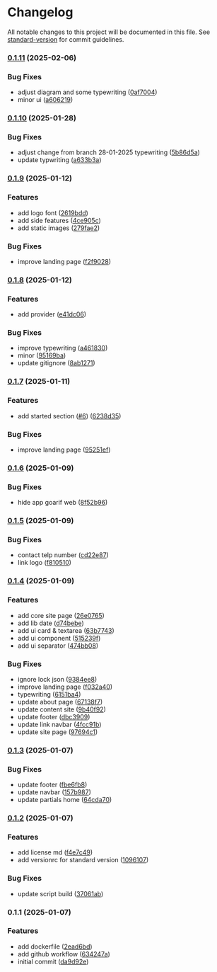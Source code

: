# Changelog

All notable changes to this project will be documented in this file. See [standard-version](https://github.com/conventional-changelog/standard-version) for commit guidelines.

### [0.1.11](https://github.com/gariftech/goarif-profile/compare/v0.1.10...v0.1.11) (2025-02-06)


### Bug Fixes

* adjust diagram and some typewriting ([0af7004](https://github.com/gariftech/goarif-profile/commit/0af70045f79d93bb4db9a45478f700bb6078e784))
* minor ui ([a606219](https://github.com/gariftech/goarif-profile/commit/a60621978ed2be8d9c619c132f48f3f575e42c6a))

### [0.1.10](https://github.com/gariftech/goarif-profile/compare/v0.1.9...v0.1.10) (2025-01-28)


### Bug Fixes

* adjust change from branch 28-01-2025 typewriting ([5b86d5a](https://github.com/gariftech/goarif-profile/commit/5b86d5a00ccbc2ddbfed7c68a73de5b3aa04518c))
* update typwriting ([a633b3a](https://github.com/gariftech/goarif-profile/commit/a633b3aae0388e873ebd2d4c57e8622a3bc45b4a))

### [0.1.9](https://github.com/gariftech/goarif-profile/compare/v0.1.8...v0.1.9) (2025-01-12)


### Features

* add logo font ([2619bdd](https://github.com/gariftech/goarif-profile/commit/2619bdd961ecf8720dc83a6ef74e810c63c54a13))
* add side features ([4ce905c](https://github.com/gariftech/goarif-profile/commit/4ce905ca1da7dd98aedc018c6029b1f1cc80624f))
* add static images ([279fae2](https://github.com/gariftech/goarif-profile/commit/279fae2d5a4bbc8744c56da2af85064fc9528794))


### Bug Fixes

* improve landing page ([f2f9028](https://github.com/gariftech/goarif-profile/commit/f2f902896796a9c6e5c094aa402c1b888f3c5367))

### [0.1.8](https://github.com/gariftech/goarif-profile/compare/v0.1.7...v0.1.8) (2025-01-12)


### Features

* add provider ([e41dc06](https://github.com/gariftech/goarif-profile/commit/e41dc064e57895b9a9875172213a66a885bf7962))


### Bug Fixes

* improve typewriting ([a461830](https://github.com/gariftech/goarif-profile/commit/a461830cc4cfe6757407865dd107ab05f8a1f671))
* minor ([95169ba](https://github.com/gariftech/goarif-profile/commit/95169ba3bf819537d81fd4baefd8bac1f338d9ce))
* update gitignore ([8ab1271](https://github.com/gariftech/goarif-profile/commit/8ab127143ac72494f9fc8c3769aea2034b4addd3))

### [0.1.7](https://github.com/gariftech/goarif-profile/compare/v0.1.6...v0.1.7) (2025-01-11)


### Features

* add started section ([#6](https://github-goarif/gariftech/goarif-profile/issues/6)) ([6238d35](https://github.com/gariftech/goarif-profile/commit/6238d3573e5a17053c65b8c525b2d0bad20575b2))


### Bug Fixes

* improve landing page ([95251ef](https://github.com/gariftech/goarif-profile/commit/95251ef6e8af69fb9d93c73b3cb097cd727e1db2))

### [0.1.6](https://github.com/gariftech/goarif-profile/compare/v0.1.5...v0.1.6) (2025-01-09)


### Bug Fixes

* hide app goarif web ([8f52b96](https://github.com/gariftech/goarif-profile/commit/8f52b96bd5e1a7dde440ae28a1d158124f22822b))

### [0.1.5](https://github.com/gariftech/goarif-profile/compare/v0.1.4...v0.1.5) (2025-01-09)


### Bug Fixes

* contact telp number ([cd22e87](https://github.com/gariftech/goarif-profile/commit/cd22e870cf6a16dc36eaf3e9273f5500a5935149))
* link logo ([f810510](https://github.com/gariftech/goarif-profile/commit/f8105104f08b08ecd14bf1e9ca78405e0285ec4c))

### [0.1.4](https://github.com/gariftech/goarif-profile/compare/v0.1.3...v0.1.4) (2025-01-09)


### Features

* add core site page ([26e0765](https://github.com/gariftech/goarif-profile/commit/26e0765be8c01a49c4e9ca4160165811789b36af))
* add lib date ([d74bebe](https://github.com/gariftech/goarif-profile/commit/d74bebec5768f8938eec32079c91ef98d38554ca))
* add ui card & textarea ([63b7743](https://github.com/gariftech/goarif-profile/commit/63b77438d0a742cd55e7b512219419475a965221))
* add ui component ([515239f](https://github.com/gariftech/goarif-profile/commit/515239fa018499d19d9c81c0318e60cd345064f4))
* add ui separator ([474bb08](https://github.com/gariftech/goarif-profile/commit/474bb08c868beec1eb1adf59de94bb1da7827c1c))


### Bug Fixes

* ignore lock json ([9384ee8](https://github.com/gariftech/goarif-profile/commit/9384ee8d47452128f59a41e1e872bdbb19c1a622))
* improve landing page ([f032a40](https://github.com/gariftech/goarif-profile/commit/f032a403191e13781c0518a8827dc2e7eee4a7e3))
* typewriting ([6151ba4](https://github.com/gariftech/goarif-profile/commit/6151ba44c2499dbe1b0625e4d99f1ac6133eb2f1))
* update about page ([67138f7](https://github.com/gariftech/goarif-profile/commit/67138f7d65c6ab8fbc9dc8ddb63e68df7e5f894c))
* update content site ([9b40f92](https://github.com/gariftech/goarif-profile/commit/9b40f92d94729a880858f797f8a75b65f35716f8))
* update footer ([dbc3909](https://github.com/gariftech/goarif-profile/commit/dbc3909158cf2ba70409bfaa3f5fe30f40a4a5bd))
* update link navbar ([4fcc91b](https://github.com/gariftech/goarif-profile/commit/4fcc91b873aac64b5380062cf778da878bb6d8cb))
* update site page ([97694c1](https://github.com/gariftech/goarif-profile/commit/97694c132cba92ad6a47e6ae9a2fc6e1d522ea23))

### [0.1.3](https://github.com/gariftech/goarif-profile/compare/v0.1.2...v0.1.3) (2025-01-07)


### Bug Fixes

* update footer ([fbe6fb8](https://github.com/gariftech/goarif-profile/commit/fbe6fb8780b04b2068efb8976b632bb1ea0cd8cf))
* update navbar ([157b987](https://github.com/gariftech/goarif-profile/commit/157b987af5c4376e12255a6b05761a68df0a9826))
* update partials home ([64cda70](https://github.com/gariftech/goarif-profile/commit/64cda7053f091d96d0faf76a70ed4384dcced500))

### [0.1.2](https://github.com/gariftech/goarif-profile/compare/v0.1.1...v0.1.2) (2025-01-07)


### Features

* add license md ([f4e7c49](https://github.com/gariftech/goarif-profile/commit/f4e7c49534579392b5c591d18ddeb22aa15b7102))
* add versionrc for standard version ([1096107](https://github.com/gariftech/goarif-profile/commit/10961079bc7722fd78e5fbf88badad030a22683d))


### Bug Fixes

* update script build ([37061ab](https://github.com/gariftech/goarif-profile/commit/37061ab2c1cab7e37bea4731989760b24313c4c7))

### 0.1.1 (2025-01-07)


### Features

* add dockerfile ([2ead6bd](https://github.com/gariftech/goarif-profile/commit/2ead6bd96b1111db778660dc8d94405091936ec6))
* add github workflow ([634247a](https://github.com/gariftech/goarif-profile/commit/634247abcad48dca7f83ea657672ce283587449e))
* initial commit ([da9d92e](https://github.com/gariftech/goarif-profile/commit/da9d92e84d2d1154875cc67d6e0f45cc12615be0))
